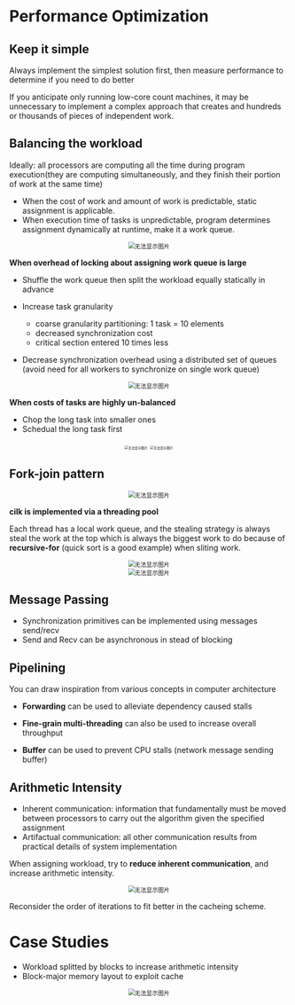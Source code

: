 # Performance Optimization

## Keep it simple

Always implement the simplest solution first, then measure performance to determine if you need to do better

If you anticipate only running low-core count machines, it may be unnecessary to implement a complex approach that creates and hundreds or thousands of pieces of independent work.

## Balancing the workload

Ideally: all processors are computing all the time during program execution(they are computing simultaneously, and they finish their portion of work at the same time)

* When the cost of work and amount of work is predictable, static assignment is applicable.
* When execution time of tasks is unpredictable, program determines assignment dynamically at runtime, make it a work queue.

<div>           <!--块级封装-->    <center>    <!--将图片和文字居中-->    <img src="media/workqueue.png"         alt="无法显示图片"         style="zoom:75%"/>   </center></div>



**When overhead of locking about assigning work queue is large**

* Shuffle the work queue then split the workload equally statically in advance

* Increase task granularity
  * coarse granularity partitioning: 1 task = 10 elements
  * decreased synchronization cost
  * critical section entered 10 times less

* Decrease synchronization overhead using a distributed set of queues (avoid need for all workers to synchronize on single work queue)

<div>           <!--块级封装-->    <center>    <!--将图片和文字居中-->    <img src="media/localworkqueue.png"         alt="无法显示图片"         style="zoom:75%"/>   </center></div>

**When costs of tasks are highly un-balanced**

* Chop the long task into smaller ones
* Schedual the long task first

<div>           <!--块级封装-->    <center>    
    <!--将图片和文字居中-->   
    <img src="media/longworklast.png"alt="无法显示图片"style="zoom:42%"/></left>
    <img src="media/longworkfirst.png"alt="无法显示图片"style="zoom:42%"/></right>
    </div>



## Fork-join pattern

<div>           <!--块级封装-->    <center>    <!--将图片和文字居中-->    <img src="media/cilk.png"         alt="无法显示图片"         style="zoom:75%"/>   </center></div>

**cilk is implemented via a threading pool**



Each thread has a local work queue, and the stealing strategy is always steal the work at the top which is always the biggest work to do because of **recursive-for** (quick sort is a good example) when sliting work.

<div>           <!--块级封装-->    <center>    <!--将图片和文字居中-->    <img src="media/cilkquiksort.png"         alt="无法显示图片"         style="zoom:75%"/>   </center></div>

<div>           <!--块级封装-->    <center>    <!--将图片和文字居中-->    <img src="media/recursivefor.png"         alt="无法显示图片"         style="zoom:75%"/>   </center></div>



## Message Passing

* Synchronization primitives can be implemented using messages send/recv
* Send and Recv can be asynchronous in stead of blocking



## Pipelining

You can draw inspiration from various concepts in computer architecture

* **Forwarding** can be used to alleviate dependency caused stalls
* **Fine-grain multi-threading** can also be used to increase overall throughput

* **Buffer** can be used to prevent CPU stalls (network message sending buffer)



## Arithmetic Intensity

* Inherent communication: information that fundamentally must be moved between processors to carry out the algorithm given the specified assignment
* Artifactual communication: all other communication results from practical details of system implementation



When assigning workload, try to **reduce inherent communication**, and increase arithmetic intensity.

<div>           <!--块级封装-->    <center>    <!--将图片和文字居中-->    <img src="media/arithmeticintensity.png"         alt="无法显示图片"         style="zoom:75%"/>   </center></div>



Reconsider the order of iterations to fit better in the cacheing scheme.



# Case Studies

* Workload splitted by blocks to increase arithmetic intensity
* Block-major memory layout to exploit cache

<div>           <!--块级封装-->    <center>    <!--将图片和文字居中-->    <img src="media/gridlayout.png"         alt="无法显示图片"         style="zoom:75%"/>   </center></div>